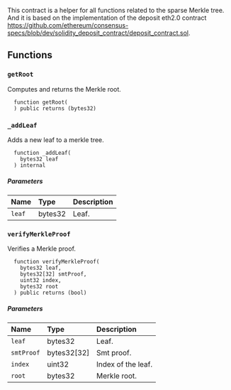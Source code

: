 This contract is a helper for all functions related to the sparse Merkle tree. And it is based on the implementation of the deposit eth2.0 contract https://github.com/ethereum/consensus-specs/blob/dev/solidity_deposit_contract/deposit_contract.sol.

## Functions

### `getRoot`

Computes and returns the Merkle root.

```solidity
  function getRoot(
  ) public returns (bytes32)
```

### `_addLeaf`

Adds a new leaf to a merkle tree.

```solidity
  function _addLeaf(
    bytes32 leaf
  ) internal
```

##### Parameters

| Name | Type | Description                                                          |
| :--- | :--- | :------------------------------------------------------------------- |
|`leaf` | bytes32 | Leaf. | 

### `verifyMerkleProof`

Verifies a Merkle proof.

```solidity
  function verifyMerkleProof(
    bytes32 leaf,
    bytes32[32] smtProof,
    uint32 index,
    bytes32 root
  ) public returns (bool)
```

##### Parameters

| Name | Type | Description                                                          |
| :--- | :--- | :------------------------------------------------------------------- |
|`leaf` | bytes32 | Leaf. | 
|`smtProof` | bytes32[32] | Smt proof. | 
|`index` | uint32 | Index of the leaf. | 
|`root` | bytes32 | Merkle root. | 
